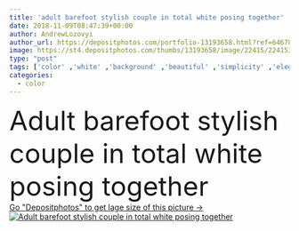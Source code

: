 ```yaml
---
title: 'adult barefoot stylish couple in total white posing together'
date: 2018-11-09T08:47:39+00:00
author: AndrewLozovyi
author_url: https://depositphotos.com/portfolio-13193658.html?ref=64678756
image: https://st4.depositphotos.com/thumbs/13193658/image/22415/224153094/api_thumb_450.jpg?forcejpeg=true
type: "post"
tags: ['color' ,'white' ,'background' ,'beautiful' ,'simplicity' ,'elegance' ,'female' ,'people' ,'caucasian' ,'male' ,'man' ,'style' ,'fashion' ,'concept' ,'wall' ,'couple' ,'elegant' ,'stylish' ,'woman' ,'simple' ,'together' ,'trendy' ,'vogue' ,'attractive' ,'handsome' ,'posing' ,'barefoot' ,'minimalism' ,'fashionable' ,'modeling' ,'styling' ,'minimalistic' ,'models' ,'copy space' ,'Studio Shot' ,'on white' ,'Fashion Shoot' ,'total white' ]
categories: 
  - color
---
```

<div aling="center">
            <font size="60"> Adult barefoot stylish couple in total white posing together</font>   
</div>
<div>
    <a href='https://st4.depositphotos.com/thumbs/13193658/image/22415/224153094/api_thumb_450.jpg?forcejpeg=true?ref=64678756' target=_blank > Go "Depositphotos" to get lage size of this picture ->
        <img href='https://st4.depositphotos.com/thumbs/13193658/image/22415/224153094/api_thumb_450.jpg?forcejpeg=true?ref=64678756' src='https://st4.depositphotos.com/13193658/22415/i/950/depositphotos_224153094-stock-photo-adult-barefoot-stylish-couple-total.jpg?forcejpeg=true' alt='Adult barefoot stylish couple in total white posing together' >
    </a>
</div>
